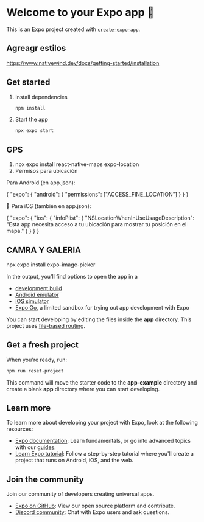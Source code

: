 # Welcome to your Expo app 👋

This is an [Expo](https://expo.dev) project created with [`create-expo-app`](https://www.npmjs.com/package/create-expo-app).

## Agreagr estilos
https://www.nativewind.dev/docs/getting-started/installation

## Get started

1. Install dependencies

   ```bash
   npm install
   ```

2. Start the app

   ```bash
   npx expo start
   ```


## GPS

1. npx expo install react-native-maps expo-location
2. Permisos para ubicación

 Para Android (en app.json):

{
  "expo": {
    "android": {
      "permissions": ["ACCESS_FINE_LOCATION"]
    }
  }
}

🍏 Para iOS (también en app.json):

{
  "expo": {
    "ios": {
      "infoPlist": {
        "NSLocationWhenInUseUsageDescription": "Esta app necesita acceso a tu ubicación para mostrar tu posición en el mapa."
      }
    }
  }
}

## CAMRA Y GALERIA
npx expo install expo-image-picker



In the output, you'll find options to open the app in a

- [development build](https://docs.expo.dev/develop/development-builds/introduction/)
- [Android emulator](https://docs.expo.dev/workflow/android-studio-emulator/)
- [iOS simulator](https://docs.expo.dev/workflow/ios-simulator/)
- [Expo Go](https://expo.dev/go), a limited sandbox for trying out app development with Expo

You can start developing by editing the files inside the **app** directory. This project uses [file-based routing](https://docs.expo.dev/router/introduction).

## Get a fresh project

When you're ready, run:

```bash
npm run reset-project
```

This command will move the starter code to the **app-example** directory and create a blank **app** directory where you can start developing.

## Learn more

To learn more about developing your project with Expo, look at the following resources:

- [Expo documentation](https://docs.expo.dev/): Learn fundamentals, or go into advanced topics with our [guides](https://docs.expo.dev/guides).
- [Learn Expo tutorial](https://docs.expo.dev/tutorial/introduction/): Follow a step-by-step tutorial where you'll create a project that runs on Android, iOS, and the web.

## Join the community

Join our community of developers creating universal apps.

- [Expo on GitHub](https://github.com/expo/expo): View our open source platform and contribute.
- [Discord community](https://chat.expo.dev): Chat with Expo users and ask questions.

